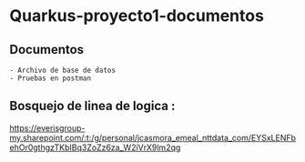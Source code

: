# Quarkus-proyecto1-documentos

## Documentos
    - Archivo de base de datos 
    - Pruebas en postman

## Bosquejo de linea de logica :

https://everisgroup-my.sharepoint.com/:t:/g/personal/jcasmora_emeal_nttdata_com/EYSxLENFbehOr0gthgzTKbIBq3ZoZz6za_W2iVrX9lm2qg
